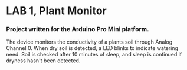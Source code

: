 # LAB 1, Plant Monitor
### Project written for the Arduino Pro Mini platform.
The device monitors the conductivity of a plants soil through Analog Channel 0. 
When dry soil is detected, a LED blinks to indicate watering need. 
Soil is checked after 10 minutes of sleep, and sleep is continued if dryness hasn't been detected.

